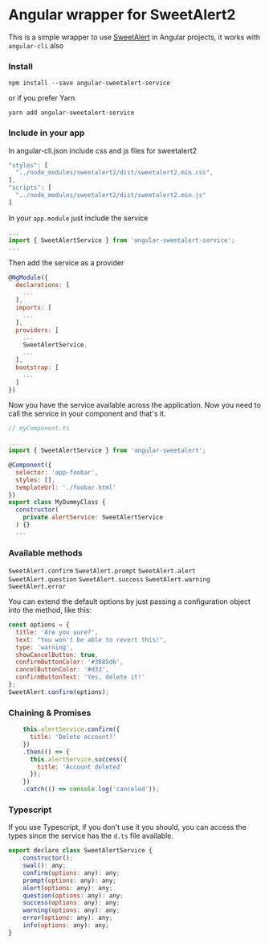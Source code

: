 # Angular wrapper for SweetAlert2

This is a simple wrapper to use [SweetAlert](https://limonte.github.io/sweetalert2/) in Angular projects, it works with `angular-cli` also

### Install

`npm install --save angular-sweetalert-service`

or if you prefer Yarn

`yarn add angular-sweetalert-service`

### Include in your app
In angular-cli.json include css and js files for sweetalert2
```js
"styles": [
  "../node_modules/sweetalert2/dist/sweetalert2.min.css",
],
"scripts": [
  "../node_modules/sweetalert2/dist/sweetalert2.min.js"
]
```
In your `app.module` just include the service

```js
...
import { SweetAlertService } from 'angular-sweetalert-service';
...
```

Then add the service as a provider

```js
@NgModule({
  declarations: [
    ...
  ],
  imports: [
    ...
  ],
  providers: [
    ...
    SweetAlertService,
    ...
  ],
  bootstrap: [
    ...
  ]
})
```

Now you have the service available across the application. Now you need to call the service in your component and that's it.

```js
// myComponent.ts

...
import { SweetAlertService } from 'angular-sweetalert';

@Component({
  selector: 'app-foobar',
  styles: [],
  templateUrl: './foobar.html'
})
export class MyDummyClass {
  constructor(
    private alertService: SweetAlertService
  ) {}
  ...
```

### Available methods

`SweetAlert.confirm`
`SweetAlert.prompt`
`SweetAlert.alert`
`SweetAlert.question`
`SweetAlert.success`
`SweetAlert.warning`
`SweetAlert.error`

You can extend the default options by just passing a configuration object into the method, like this:

```js
const options = {
  title: 'Are you sure?',
  text: "You won't be able to revert this!",
  type: 'warning',
  showCancelButton: true,
  confirmButtonColor: '#3085d6',
  cancelButtonColor: '#d33',
  confirmButtonText: 'Yes, delete it!'
};
SweetAlert.confirm(options);
```

### Chaining & Promises

```js
    this.alertService.confirm({
      title: 'Delete account?'
    })
    .then(() => {
      this.alertService.success({
        title: 'Account deleted'
      });
    })
    .catch(() => console.log('canceled'));
```

### Typescript

If you use Typescript, if you don't use it you should, you can access the types since the service has the `d.ts` file available.

```js
export declare class SweetAlertService {
    constructor();
    swal(): any;
    confirm(options: any): any;
    prompt(options: any): any;
    alert(options: any): any;
    question(options: any): any;
    success(options: any): any;
    warning(options: any): any;
    error(options: any): any;
    info(options: any): any;
}
```
